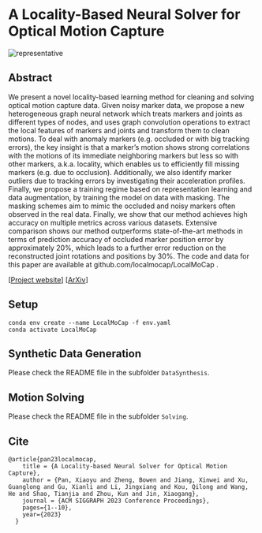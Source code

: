 # **A Locality-Based Neural Solver for Optical Motion Capture**
![representative](imgs/representative.jpg)

## Abstract

We present a novel locality-based learning method for cleaning and solving optical motion capture data. Given noisy marker data, we propose a new heterogeneous graph neural network which treats markers and joints as different types of nodes, and uses graph convolution operations to extract the local features of markers and joints and transform them to clean motions. To deal with anomaly markers (e.g. occluded or with big tracking errors), the key insight is that a marker’s motion shows strong correlations with the motions of its immediate neighboring markers but less so with other markers, a.k.a. locality, which enables us to efficiently fill missing markers (e.g. due to occlusion). Additionally, we also identify marker outliers due to tracking errors by investigating their acceleration profiles. Finally, we propose a training regime based on representation learning and data augmentation, by training the model on data with masking. The masking schemes aim to mimic the occluded and noisy markers often observed in the real data. Finally, we show that our method achieves high accuracy on multiple metrics across various datasets. Extensive comparison shows our method outperforms state-of-the-art methods in terms of prediction accuracy of occluded marker position error by approximately 20%, which leads to a further error reduction on the reconstructed joint rotations and positions by 30%. The code and data for this paper are available at github.com/localmocap/LocalMoCap .

[[Project website](http://www.cad.zju.edu.cn/home/jin/SigA20231/NeuralSolver.htm)] [[ArXiv](https://arxiv.org/abs/2309.00428)]


## Setup

````
conda env create --name LocalMoCap -f env.yaml
conda activate LocalMoCap
````

## Synthetic Data Generation

Please check the README file in the subfolder `DataSynthesis`.

## Motion Solving

Please check the README file in the subfolder `Solving`.

## Cite

```
@article{pan23localmocap,
    title = {A Locality-based Neural Solver for Optical Motion Capture},
    author = {Pan, Xiaoyu and Zheng, Bowen and Jiang, Xinwei and Xu, Guanglong and Gu, Xianli and Li, Jingxiang and Kou, Qilong and Wang, He and Shao, Tianjia and Zhou, Kun and Jin, Xiaogang},
    journal = {ACM SIGGRAPH 2023 Conference Proceedings},
  	pages={1--10},
  	year={2023}
  }
```

